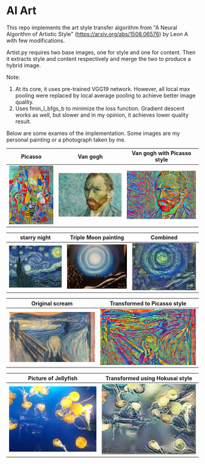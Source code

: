 # AI Art

This repo implements the art style transfer algorithm from "A Neural Algorithm of Artistic Style" (https://arxiv.org/abs/1508.06576) by Leon A with few modifications. 

Artist.py requires two base images, one for style and one for content. Then it extracts style and content respectively and merge the two to produce a hybrid image.

Note:
1. At its core, it uses pre-trained VGG19 network. However, all local max pooling were replaced by local average pooling to achieve better image quality.
2. Uses fmin_l_bfgs_b to minimize the loss function. Gradient descent works as well, but slower and in my opinion, it achieves lower quality result.

Below are some exames of the implementation. Some images are my personal painting or a photograph taken by me.




Picasso | Van gogh | Van gogh with Picasso style
----------- | ------------ | ------------
![](https://github.com/Davidnh8/artAI/blob/master/images/picasso626.jpg) | ![](https://github.com/Davidnh8/artAI/blob/master/images/vangogh.jpg) | ![](https://github.com/Davidnh8/artAI/blob/master/vangogh_picasso.jpg)

starry night | Triple Moon painting | Combined
----------- | ------------ | ------------
![](https://github.com/Davidnh8/artAI/blob/master/images/starry_night.jpg) | ![](https://github.com/Davidnh8/artAI/blob/master/images/triple_moon.jpg) | ![](https://github.com/Davidnh8/artAI/blob/master/triple_moon-gogh-iter%3D30.jpg)

Original scream | Transformed to Picasso style
----------- | ------------
![scream](https://github.com/Davidnh8/artAI/blob/master/images/scream.jpg) | ![Trnasformed to Picasso style](https://github.com/Davidnh8/artAI/blob/master/scream-picasso-iter%3D30.jpg)

Picture of Jellyfish | Transformed using Hokusai style
----------- | ------------
![Jelly fish](https://github.com/Davidnh8/artAI/blob/master/images/jellyfish2.jpg) | ![Jellyfish Hokusai](https://github.com/Davidnh8/artAI/blob/master/jellyfish2-Hokusai-iter%3D30.jpg)
